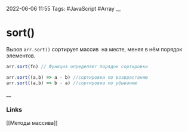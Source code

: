 2022-06-06 11:55
Tags: #JavaScript #Array
__
# sort()
Вызов `arr.sort()` сортирует массив  на месте, меняя в нём порядок элементов.

```js
arr.sort(fn) // Функция определяет порядок сортировки

arr.sort((a,b) => a - b) //сортировка по возврастанию
arr.sort((a,b) => b - a) //сортировка по убыванию
```

__
### Links
[[Методы массива]]